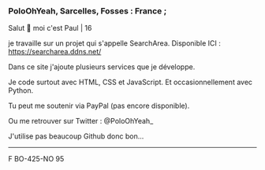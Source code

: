 ### PoloOhYeah, Sarcelles, Fosses : France ;

Salut 👋 moi c'est Paul | 16

je travaille sur un projet qui s'appelle SearchArea.
Disponible ICI : https://searcharea.ddns.net/

Dans ce site j'ajoute plusieurs services que je développe.

Je code surtout avec HTML, CSS et JavaScript.
Et occasionnellement avec Python.

Tu peut me soutenir via PayPal (pas encore disponible).

Ou me retrouver sur Twitter : @PoloOhYeah_

J'utilise pas beaucoup Github donc bon...
_______________
F  BO-425-NO 95
